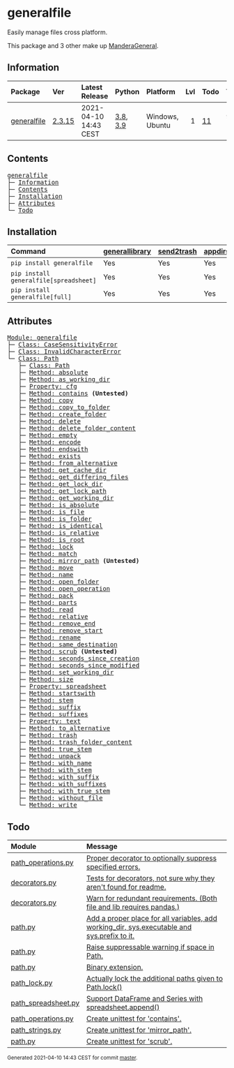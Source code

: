 # generalfile
Easily manage files cross platform.

This package and 3 other make up [ManderaGeneral](https://github.com/Mandera).

## Information
| Package                                                      | Ver                                             | Latest Release        | Python                                                                                                                   | Platform        |   Lvl | Todo                                                     | Tests   |
|:-------------------------------------------------------------|:------------------------------------------------|:----------------------|:-------------------------------------------------------------------------------------------------------------------------|:----------------|------:|:---------------------------------------------------------|:--------|
| [generalfile](https://github.com/ManderaGeneral/generalfile) | [2.3.15](https://pypi.org/project/generalfile/) | 2021-04-10 14:43 CEST | [3.8](https://www.python.org/downloads/release/python-380/), [3.9](https://www.python.org/downloads/release/python-390/) | Windows, Ubuntu |     1 | [11](https://github.com/ManderaGeneral/generalfile#Todo) | 95.5 %  |

## Contents
<pre>
<a href='#generalfile'>generalfile</a>
├─ <a href='#Information'>Information</a>
├─ <a href='#Contents'>Contents</a>
├─ <a href='#Installation'>Installation</a>
├─ <a href='#Attributes'>Attributes</a>
└─ <a href='#Todo'>Todo</a>
</pre>

## Installation
| Command                                | <a href='https://pypi.org/project/generallibrary'>generallibrary</a>   | <a href='https://pypi.org/project/send2trash'>send2trash</a>   | <a href='https://pypi.org/project/appdirs'>appdirs</a>   | <a href='https://pypi.org/project/pandas'>pandas</a>   |
|:---------------------------------------|:-----------------------------------------------------------------------|:---------------------------------------------------------------|:---------------------------------------------------------|:-------------------------------------------------------|
| `pip install generalfile`              | Yes                                                                    | Yes                                                            | Yes                                                      | No                                                     |
| `pip install generalfile[spreadsheet]` | Yes                                                                    | Yes                                                            | Yes                                                      | Yes                                                    |
| `pip install generalfile[full]`        | Yes                                                                    | Yes                                                            | Yes                                                      | Yes                                                    |

## Attributes
<pre>
<a href='https://github.com/ManderaGeneral/generalfile/blob/master/generalfile/__init__.py#L1'>Module: generalfile</a>
├─ <a href='https://github.com/ManderaGeneral/generalfile/blob/master/generalfile/errors.py#L6'>Class: CaseSensitivityError</a>
├─ <a href='https://github.com/ManderaGeneral/generalfile/blob/master/generalfile/errors.py#L10'>Class: InvalidCharacterError</a>
└─ <a href='https://github.com/ManderaGeneral/generalfile/blob/master/generalfile/path.py#L17'>Class: Path</a>
   ├─ <a href='https://github.com/ManderaGeneral/generalfile/blob/master/generalfile/path.py#L17'>Class: Path</a>
   ├─ <a href='https://github.com/ManderaGeneral/generalfile/blob/master/generalfile/path_strings.py#L32'>Method: absolute</a>
   ├─ <a href='https://github.com/ManderaGeneral/generalfile/blob/master/generalfile/path_lock.py#L124'>Method: as_working_dir</a>
   ├─ <a href='https://github.com/ManderaGeneral/generalfile/blob/master/generalfile/optional_dependencies/path_cfg.py#L12'>Property: cfg</a>
   ├─ <a href='https://github.com/ManderaGeneral/generalfile/blob/master/generalfile/path_operations.py#L477'>Method: contains</a> <b>(Untested)</b>
   ├─ <a href='https://github.com/ManderaGeneral/generalfile/blob/master/generalfile/path_operations.py#L157'>Method: copy</a>
   ├─ <a href='https://github.com/ManderaGeneral/generalfile/blob/master/generalfile/path_operations.py#L218'>Method: copy_to_folder</a>
   ├─ <a href='https://github.com/ManderaGeneral/generalfile/blob/master/generalfile/path_operations.py#L288'>Method: create_folder</a>
   ├─ <a href='https://github.com/ManderaGeneral/generalfile/blob/master/generalfile/path_operations.py#L362'>Method: delete</a>
   ├─ <a href='https://github.com/ManderaGeneral/generalfile/blob/master/generalfile/path_operations.py#L395'>Method: delete_folder_content</a>
   ├─ <a href='https://github.com/ManderaGeneral/generalfile/blob/master/generalfile/path_operations.py#L267'>Method: empty</a>
   ├─ <a href='https://github.com/ManderaGeneral/generalfile/blob/master/generalfile/path_strings.py#L267'>Method: encode</a>
   ├─ <a href='https://github.com/ManderaGeneral/generalfile/blob/master/generalfile/path_strings.py#L93'>Method: endswith</a>
   ├─ <a href='https://github.com/ManderaGeneral/generalfile/blob/master/generalfile/path_operations.py#L259'>Method: exists</a>
   ├─ <a href='https://github.com/ManderaGeneral/generalfile/blob/master/generalfile/path_strings.py#L24'>Method: from_alternative</a>
   ├─ <a href='https://github.com/ManderaGeneral/generalfile/blob/master/generalfile/path_operations.py#L334'>Method: get_cache_dir</a>
   ├─ <a href='https://github.com/ManderaGeneral/generalfile/blob/master/generalfile/path_operations.py#L451'>Method: get_differing_files</a>
   ├─ <a href='https://github.com/ManderaGeneral/generalfile/blob/master/generalfile/path_operations.py#L344'>Method: get_lock_dir</a>
   ├─ <a href='https://github.com/ManderaGeneral/generalfile/blob/master/generalfile/path_operations.py#L353'>Method: get_lock_path</a>
   ├─ <a href='https://github.com/ManderaGeneral/generalfile/blob/master/generalfile/path_operations.py#L306'>Method: get_working_dir</a>
   ├─ <a href='https://github.com/ManderaGeneral/generalfile/blob/master/generalfile/path_strings.py#L59'>Method: is_absolute</a>
   ├─ <a href='https://github.com/ManderaGeneral/generalfile/blob/master/generalfile/path_operations.py#L234'>Method: is_file</a>
   ├─ <a href='https://github.com/ManderaGeneral/generalfile/blob/master/generalfile/path_operations.py#L240'>Method: is_folder</a>
   ├─ <a href='https://github.com/ManderaGeneral/generalfile/blob/master/generalfile/path_operations.py#L433'>Method: is_identical</a>
   ├─ <a href='https://github.com/ManderaGeneral/generalfile/blob/master/generalfile/path_strings.py#L66'>Method: is_relative</a>
   ├─ <a href='https://github.com/ManderaGeneral/generalfile/blob/master/generalfile/path_operations.py#L246'>Method: is_root</a>
   ├─ <a href='https://github.com/ManderaGeneral/generalfile/blob/master/generalfile/path_lock.py#L115'>Method: lock</a>
   ├─ <a href='https://github.com/ManderaGeneral/generalfile/blob/master/generalfile/path_strings.py#L260'>Method: match</a>
   ├─ <a href='https://github.com/ManderaGeneral/generalfile/blob/master/generalfile/path_strings.py#L73'>Method: mirror_path</a> <b>(Untested)</b>
   ├─ <a href='https://github.com/ManderaGeneral/generalfile/blob/master/generalfile/path_operations.py#L226'>Method: move</a>
   ├─ <a href='https://github.com/ManderaGeneral/generalfile/blob/master/generalfile/path_strings.py#L152'>Method: name</a>
   ├─ <a href='https://github.com/ManderaGeneral/generalfile/blob/master/generalfile/path_operations.py#L298'>Method: open_folder</a>
   ├─ <a href='https://github.com/ManderaGeneral/generalfile/blob/master/generalfile/path_operations.py#L97'>Method: open_operation</a>
   ├─ <a href='https://github.com/ManderaGeneral/generalfile/blob/master/generalfile/path_operations.py#L497'>Method: pack</a>
   ├─ <a href='https://github.com/ManderaGeneral/generalfile/blob/master/generalfile/path_strings.py#L144'>Method: parts</a>
   ├─ <a href='https://github.com/ManderaGeneral/generalfile/blob/master/generalfile/path_operations.py#L118'>Method: read</a>
   ├─ <a href='https://github.com/ManderaGeneral/generalfile/blob/master/generalfile/path_strings.py#L42'>Method: relative</a>
   ├─ <a href='https://github.com/ManderaGeneral/generalfile/blob/master/generalfile/path_strings.py#L119'>Method: remove_end</a>
   ├─ <a href='https://github.com/ManderaGeneral/generalfile/blob/master/generalfile/path_strings.py#L102'>Method: remove_start</a>
   ├─ <a href='https://github.com/ManderaGeneral/generalfile/blob/master/generalfile/path_operations.py#L133'>Method: rename</a>
   ├─ <a href='https://github.com/ManderaGeneral/generalfile/blob/master/generalfile/path_strings.py#L135'>Method: same_destination</a>
   ├─ <a href='https://github.com/ManderaGeneral/generalfile/blob/master/generalfile/path.py#L105'>Method: scrub</a> <b>(Untested)</b>
   ├─ <a href='https://github.com/ManderaGeneral/generalfile/blob/master/generalfile/path_operations.py#L412'>Method: seconds_since_creation</a>
   ├─ <a href='https://github.com/ManderaGeneral/generalfile/blob/master/generalfile/path_operations.py#L420'>Method: seconds_since_modified</a>
   ├─ <a href='https://github.com/ManderaGeneral/generalfile/blob/master/generalfile/path_operations.py#L325'>Method: set_working_dir</a>
   ├─ <a href='https://github.com/ManderaGeneral/generalfile/blob/master/generalfile/path_operations.py#L427'>Method: size</a>
   ├─ <a href='https://github.com/ManderaGeneral/generalfile/blob/master/generalfile/optional_dependencies/path_spreadsheet.py#L9'>Property: spreadsheet</a>
   ├─ <a href='https://github.com/ManderaGeneral/generalfile/blob/master/generalfile/path_strings.py#L84'>Method: startswith</a>
   ├─ <a href='https://github.com/ManderaGeneral/generalfile/blob/master/generalfile/path_strings.py#L168'>Method: stem</a>
   ├─ <a href='https://github.com/ManderaGeneral/generalfile/blob/master/generalfile/path_strings.py#L200'>Method: suffix</a>
   ├─ <a href='https://github.com/ManderaGeneral/generalfile/blob/master/generalfile/path_strings.py#L244'>Method: suffixes</a>
   ├─ <a href='https://github.com/ManderaGeneral/generalfile/blob/master/generalfile/optional_dependencies/path_text.py#L11'>Property: text</a>
   ├─ <a href='https://github.com/ManderaGeneral/generalfile/blob/master/generalfile/path_strings.py#L16'>Method: to_alternative</a>
   ├─ <a href='https://github.com/ManderaGeneral/generalfile/blob/master/generalfile/path_operations.py#L384'>Method: trash</a>
   ├─ <a href='https://github.com/ManderaGeneral/generalfile/blob/master/generalfile/path_operations.py#L404'>Method: trash_folder_content</a>
   ├─ <a href='https://github.com/ManderaGeneral/generalfile/blob/master/generalfile/path_strings.py#L184'>Method: true_stem</a>
   ├─ <a href='https://github.com/ManderaGeneral/generalfile/blob/master/generalfile/path_operations.py#L516'>Method: unpack</a>
   ├─ <a href='https://github.com/ManderaGeneral/generalfile/blob/master/generalfile/path_strings.py#L159'>Method: with_name</a>
   ├─ <a href='https://github.com/ManderaGeneral/generalfile/blob/master/generalfile/path_strings.py#L175'>Method: with_stem</a>
   ├─ <a href='https://github.com/ManderaGeneral/generalfile/blob/master/generalfile/path_strings.py#L208'>Method: with_suffix</a>
   ├─ <a href='https://github.com/ManderaGeneral/generalfile/blob/master/generalfile/path_strings.py#L251'>Method: with_suffixes</a>
   ├─ <a href='https://github.com/ManderaGeneral/generalfile/blob/master/generalfile/path_strings.py#L191'>Method: with_true_stem</a>
   ├─ <a href='https://github.com/ManderaGeneral/generalfile/blob/master/generalfile/path_operations.py#L279'>Method: without_file</a>
   └─ <a href='https://github.com/ManderaGeneral/generalfile/blob/master/generalfile/path_operations.py#L106'>Method: write</a>
</pre>

## Todo
| Module                                                                                                                                               | Message                                                                                                                                                                                     |
|:-----------------------------------------------------------------------------------------------------------------------------------------------------|:--------------------------------------------------------------------------------------------------------------------------------------------------------------------------------------------|
| <a href='https://github.com/ManderaGeneral/generalfile/blob/master/generalfile/path_operations.py#L1'>path_operations.py</a>                         | <a href='https://github.com/ManderaGeneral/generalfile/blob/master/generalfile/path_operations.py#L364'>Proper decorator to optionally suppress specified errors.</a>                       |
| <a href='https://github.com/ManderaGeneral/generalfile/blob/master/generalfile/decorators.py#L1'>decorators.py</a>                                   | <a href='https://github.com/ManderaGeneral/generalfile/blob/master/generalfile/decorators.py#L1'>Tests for decorators, not sure why they aren't found for readme.</a>                       |
| <a href='https://github.com/ManderaGeneral/generalfile/blob/master/generalfile/decorators.py#L1'>decorators.py</a>                                   | <a href='https://github.com/ManderaGeneral/generalfile/blob/master/generalfile/decorators.py#L2'>Warn for redundant requirements. (Both file and lib requires pandas.)</a>                  |
| <a href='https://github.com/ManderaGeneral/generalfile/blob/master/generalfile/path.py#L1'>path.py</a>                                               | <a href='https://github.com/ManderaGeneral/generalfile/blob/master/generalfile/path.py#L22'>Add a proper place for all variables, add working_dir, sys.executable and sys.prefix to it.</a> |
| <a href='https://github.com/ManderaGeneral/generalfile/blob/master/generalfile/path.py#L1'>path.py</a>                                               | <a href='https://github.com/ManderaGeneral/generalfile/blob/master/generalfile/path.py#L23'>Raise suppressable warning if space in Path.</a>                                                |
| <a href='https://github.com/ManderaGeneral/generalfile/blob/master/generalfile/path.py#L1'>path.py</a>                                               | <a href='https://github.com/ManderaGeneral/generalfile/blob/master/generalfile/path.py#L24'>Binary extension.</a>                                                                           |
| <a href='https://github.com/ManderaGeneral/generalfile/blob/master/generalfile/path_lock.py#L1'>path_lock.py</a>                                     | <a href='https://github.com/ManderaGeneral/generalfile/blob/master/generalfile/path_lock.py#L12'>Actually lock the additional paths given to Path.lock()</a>                                |
| <a href='https://github.com/ManderaGeneral/generalfile/blob/master/generalfile/optional_dependencies/path_spreadsheet.py#L1'>path_spreadsheet.py</a> | <a href='https://github.com/ManderaGeneral/generalfile/blob/master/generalfile/optional_dependencies/path_spreadsheet.py#L113'>Support DataFrame and Series with spreadsheet.append()</a>   |
| <a href='https://github.com/ManderaGeneral/generalfile/blob/master/generalfile/path_operations.py#L1'>path_operations.py</a>                         | <a href='https://github.com/ManderaGeneral/generalfile/blob/master/generalfile/path_operations.py#L477'>Create unittest for 'contains'.</a>                                                 |
| <a href='https://github.com/ManderaGeneral/generalfile/blob/master/generalfile/path_strings.py#L1'>path_strings.py</a>                               | <a href='https://github.com/ManderaGeneral/generalfile/blob/master/generalfile/path_strings.py#L73'>Create unittest for 'mirror_path'.</a>                                                  |
| <a href='https://github.com/ManderaGeneral/generalfile/blob/master/generalfile/path.py#L1'>path.py</a>                                               | <a href='https://github.com/ManderaGeneral/generalfile/blob/master/generalfile/path.py#L105'>Create unittest for 'scrub'.</a>                                                               |

<sup>
Generated 2021-04-10 14:43 CEST for commit <a href='https://github.com/ManderaGeneral/generalfile/commit/master'>master</a>.
</sup>
